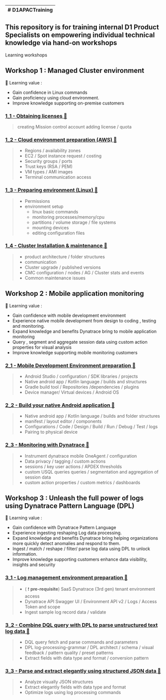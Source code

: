 | # D1APACTraining |
| --- |
 ## This repository is for training internal D1 Product Specialists on empowering individual technical knowledge via hand-on workshops 

Learning workshops 

## Workshop 1 : Managed Cluster environment

:blue_book: Learning value : 
 - Gain confidence in Linux commands 
 - Gain proficiency using cloud environment. 
 - Improve knowledge supporting on-premise customers 

  ### [1_1 - Obtaining licenses :link: ](https://github.com/hakansuku/D1APACTraining/blob/main/1_1%20Obtain%20Dynatrace%20License.md)
  > creating Mission control account
  > adding license / quota

  ### [1_2 - Cloud environment preparation (AWS) :link: ](https://github.com/hakansuku/D1APACTraining/blob/main/1_2%20Cloud%20environment%20preparation.md)
  > - Regions / availability zones
  > - EC2 / Spot instance request / costing
  > - Security groups / ports 
  > - Trust keys (RSA / PEM)
  > - VM types / AMI images
  > - Terminal communication access

  ### [1_3 - Preparing environment (Linux) :link: ](https://github.com/hakansuku/D1APACTraining/blob/main/1_3%20Learning%20the%20linux%20envrionment%20and%20preparation.md)
  > - Permissions
  > - environment setup
  >   - linux basic commands 
  >   - monitoring processes/memory/cpu 
  >   - partitions / volume storage / file systems
  >   - mounting devices
  >   - editing configuration files

  ### [1_4 - Cluster Installation & maintenance :link: ](https://github.com/hakansuku/D1APACTraining/blob/main/1_4%20Cluster_Installation_maintenance.md)
  > - product architecture / folder structures
  > - communication 
  > - Cluster upgrade / published versions
  > - CMC configuration / nodes / AG / Cluster stats and events
  > - Common maintenance issues

## Workshop 2 : Mobile application monitoring

:blue_book: Learning value : 
 - Gain confidence with mobile development environment
 - Experience native mobile development from design to coding , testing and monitoring.
 - Expand knowledge and benefits Dynatrace bring to mobile application monitoring
 - Query , segment and aggregate session data using custom action properties for visual analysis
 - Improve knowledge supporting mobile monitoring customers

  ### [2_1 - Mobile Development Environment preparation :link: ](https://github.com/hakansuku/D1APACTraining/blob/main/2_1%20Mobile%20Development%20Environment%20preparatio.md)
  > - Android Studio / configuration / SDK libraries / projects
  > - Native android app / Kotlin language / builds and structures
  > - Gradle build tool / Repositories /dependencies / plugins
  > - Device manager/ Virtual devices / Android OS

  ### [2_2 - Build your native Android application :link: ](https://github.com/hakansuku/D1APACTraining/blob/main/2_2%20Build%20your%20native%20Android%20application.md)
  > - Native android app / Kotlin language / builds and folder structures
  > - manifest / layout editor / components
  > - Configurations / Code / Design / Build / Run / Debug / Test / logs
  > - Pairing to physical device 

  ### [2_3 - Monitoring with Dynatrace :link: ](https://github.com/hakansuku/D1APACTraining/blob/main/2_3%20Monitoring%20with%20Dynatrace.md)
  > - Instrument dynatrace mobile OneAgent / configuration
  > - Data privacy / tagging / custom actions
  > - sessions / key user actions / APDEX thresholds
  > - custom USQL queries queries / segmentation and aggregation of session data
  > - custom action properties / custom metrics / dashboards
 
## Workshop 3 : Unleash the full power of logs using Dynatrace Pattern Language (DPL)

:blue_book: Learning value : 
 - Gain confidence with Dynatrace Pattern Language 
 - Experience ingesting reshaping Log data processing.
 - Expand knowledge and benefits Dynatrace bring helping organizations more quickly detect anomalies and respond to them.
 - Ingest / match / reshape / filter/ parse log data using DPL to unlock information.
 - Improve knowledge supporting customers enhance data visibility, insights and security

### [3_1 - Log management environment preparation :link: ](https://github.com/hakansuku/D1APACTraining/blob/main/3_1%20Log%20management%20environment%20preparation.md)
  > - ( :exclamation: **pre-requisite**) SaaS Dynatrace (3rd gen) tenant environment access
  > - Dynatrace API Swagger UI / Environment API v2 / Logs / Access Token and scope
  > - Ingest sample log record data / validate

### [3_2 - Combine DQL query with DPL to parse unstructured text log data :link: ](https://github.com/hakansuku/D1APACTraining/blob/main/3_2%20Combine%20DQL%20query%20with%20DPL%20to%20parse%20unstructured%20text%20log%20data.md)
  > - DQL query fetch and parse commands and parameters
  > - DPL log-processing-grammar / DPL architect / schema / visual feedback / pattern quality / preset patterns
  > - Extract fields with data type and format / conversion pattern

### [3_3 - Parse and extract elegantly using structured JSON data :link: ](https://github.com/hakansuku/D1APACTraining/blob/main/3_3%20Parse%20and%20extract%20elegantly%20using%20structured%20JSON%20data%20.md)
  > - Analyze visually JSON structures
  > - Extract elegantly fields with data type and format
  > - Optimize logs using log processing commands




